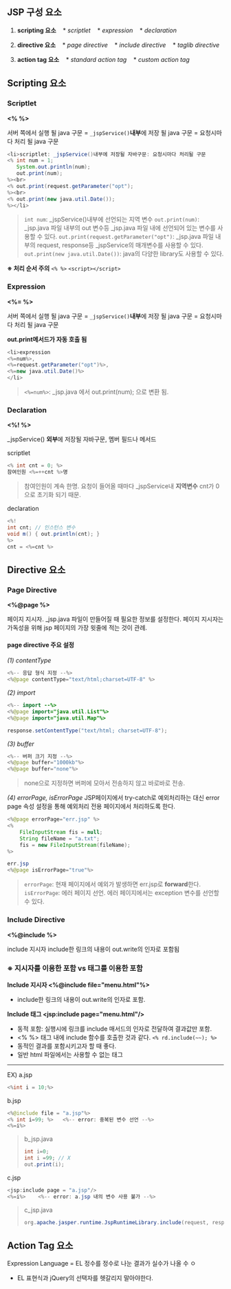 ## JSP 구성 요소

1. **scripting 요소**
&nbsp;&nbsp;&nbsp;* *scriptlet*
&nbsp;&nbsp;&nbsp;* *expression*
&nbsp;&nbsp;&nbsp;* *declaration*

2. **directive 요소**
&nbsp;&nbsp;&nbsp;* *page directive*
&nbsp;&nbsp;&nbsp;* *include directive*
&nbsp;&nbsp;&nbsp;* *taglib directive*
3. **action tag 요소**
&nbsp;&nbsp;&nbsp;* *standard action tag*
&nbsp;&nbsp;&nbsp;* *custom action tag*

## Scripting 요소

### Scriptlet
**<% %>**

서버 쪽에서 실행 될 java 구문
= `_jspService()`**내부**에 저장 될 java 구문
= 요청시마다 처리 될 java 구문

```java
<li>scriptlet: _jspService()내부에 저장될 자바구문: 요청시마다 처리될 구문
<% int num = 1;
   System.out.println(num);
   out.print(num);
%><br>
<% out.print(request.getParameter("opt");
%><br>
<% out.print(new java.util.Date());
%></li>
```

>`int num`: _jspService()내부에 선언되는 지역 변수
>`out.print(num)`: _jsp.java 파일 내부의 out 변수등 _jsp.java 파일 내에 선언되어 있는 변수를 사용할 수 있다.
> `out.print(request.getParameter("opt")`: _jsp.java 파일 내부의 request, response등 _jspService의 매개변수를 사용할 수 있다.
> `out.print(new java.util.Date())`: java의 다양한 library도 사용할 수 있다.

**※ 처리 순서 주의**
`<% %>`
`<script></script>`


### Expression

**<%= %>**

서버 쪽에서 실행 될 java 구문
= `_jspService()`**내부**에 저장 될 java 구문
= 요청시마다 처리 될 java 구문

**out.print메서드가 자동 호출 됨**

```java
<li>expression
<%=num%>, 
<%=request.getParameter("opt")%>, 
<%=new java.util.Date()%>
</li>
```
>`<%=num%>`: _jsp.java 에서 out.print(num); 으로 변환 됨.


### Declaration

**<%! %>**

_jspService() **외부**에 저장될 자바구문, 멤버 필드나 메서드

scriptlet
```java
<% int cnt = 0; %>
참여인원 <%=++cnt %>명
```
>참여인원이 계속 한명.
>요청이 들어올 때마다 _jspService내 **지역변수** cnt가 0으로 초기화 되기 때문.

declaration
```java
<%!
int cnt; // 인스턴스 변수
void m() { out.println(cnt); }
%>
cnt = <%=cnt %>
```
>

## Directive 요소

### Page Directive

**<%@page %>**

페이지 지시자.
_jsp.java 파일이 만들어질 때 필요한 정보를 설정한다.
페이지 지시자는 가독성을 위해 jsp 페이지의 가장 윗줄에 적는 것이 관례.

#### page directive 주요 설정
*(1) contentType*
```java
<%-- 응답 형식 지정 --%>
<%@page contentType="text/html;charset=UTF-8" %>
```

*(2) import*
```java
<%-- import --%>
<%@page import="java.util.List"%>
<%@page import="java.util.Map"%>
```
```java
response.setContentType("text/html; charset=UTF-8");
```

*(3) buffer*
```java
<%-- 버퍼 크기 지정 --%>
<%@page buffer="1000kb"%>
<%@page buffer="none"%>
```
>none으로 지정하면 버퍼에 모아서 전송하지 않고 바로바로 전송.

*(4) errorPage, isErrorPage*
JSP페이지에서 try-catch로 예외처리하는 대신 error page 속성 설정을 통해 예외처리 전용 페이지에서 처리하도록 한다.
```java
<%@page errorPage="err.jsp" %>
<%
	FileInputStream fis = null;
    String fileName = "a.txt";
  	fis = new FileInputStream(fileName);
%>
```
```java
err.jsp
<%@page isErrorPage="true"%>
```
>`errorPage`: 현재 페이지에서 예외가 발생하면 err.jsp로 **forward**한다.
>`isErrorPage`: 에러 페이지 선언. 에러 페이지에서는 exception 변수를 선언할 수 있다.



### Include Directive

**<%@include %>**

include 지시자
include한 링크의 내용이 out.write의 인자로 포함됨

### ※ 지시자를 이용한 포함 vs 태그를 이용한 포함

**Include 지시자 <%@include file="menu.html"%>**
* include한 링크의 내용이 out.write의 인자로 포함.

 
**Include 태그 <jsp:include page="menu.html"/>**

* 동적 포함:
실행시에 링크를 include 매서드의 인자로 전달하여 결과값만 포함.
* <% %> 태그 내에 include 함수를 호출한 것과 같다.
`<% rd.include(~~); %>`
* 동적인 결과를 포함시키고자 할 때 좋다.
* 일반 html 파일에서는 사용할 수 없는 태그

---

EX)
a.jsp
```java
<%int i = 10;%>
```
b.jsp
```java
<%@include file = "a.jsp"%>
<% int i=99; %>   <%-- error: 중복된 변수 선언 --%>
<%=i%>
```
>b_jsp.java
>```java
>int i=0;
>int i =99; // X
>out.print(i);
>```


c.jsp
```java
<jsp:include page = "a.jsp"/>
<%=i%>    <%-- error: a.jsp 내의 변수 사용 불가 --%>
```
>c_jsp.java
>```java
>org.apache.jasper.runtime.JspRuntimeLibrary.include(request, response, "a.jsp", out, false);
>```



## Action Tag 요소


Expression Language = EL
정수를 정수로 나눈 결과가 실수가 나올 수 ㅇ


* EL 표현식과 jQuery의 선택자를 헷갈리지 말아야한다.

<!--stackedit_data:
eyJoaXN0b3J5IjpbMTk3ODQ3OTkwOCwxNDQ2NDQ0NjI5LDcwNz
MwNjUxMSw3ODU1OTE1NTUsNzY5ODU5NDc2XX0=
-->